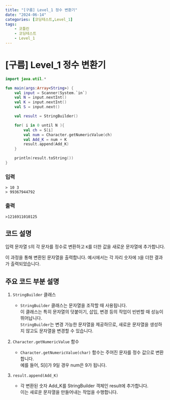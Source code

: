 ```yaml
---
title: "[구름] Level_1 정수 변환기"
date: "2024-06-14"
categories: [코딩테스트,Level_1]
tags:
    - 코틀린
    - 코딩테스트
    - Level_1
---
```


# [구름] Level_1 정수 변환기

```kotlin
import java.util.*

fun main(args:Array<String>) {
    val input = Scanner(System.`in`)
    val N = input.nextInt()
    val K = input.nextInt()
    val S = input.next()

    val result = StringBuilder()

    for( i in 0 until N ){
        val ch = S[i]
        val num = Character.getNumericValue(ch)
        val Add_K = num + K
        result.append(Add_K)
    }

    println(result.toString())
}
```

### 입력
```
> 10 3 
> 99367944792
```

### 출력
```
>1216911010125
```

## 코드 설명

입력 문자열 `S`의 각 문자를 정수로 변환하고 `K`를 더한 값을 새로운 문자열에 추가합니다. 

이 과정을 통해 변환된 문자열을 출력합니다. 예시에서는 각 자리 숫자에 `3`을 더한 결과가 출력되었습니다.

## 주요 코드 부분 설명
1. `StringBuilder` 클래스
    * `StringBuilder` 클래스는 문자열을 조작할 때 사용됩니다.<br> 
    이 클래스는 특히 문자열의 덧붙이기, 삽입, 변경 등의 작업이 빈번할 때 성능이 뛰어납니다.<br>
     `StringBuilder`는 변경 가능한 문자열을 제공하므로, 새로운 문자열을 생성하지 않고도 문자열을 변경할 수 있습니다.


2. `Character.getNumericValue` 함수
    * `Character.getNumericValue(char)` 함수는 주어진 문자를 정수 값으로 변환합니다. <br> 예를 들어, S[i]가 9일 경우 num은 9가 됩니다.

3. `result.append(Add_K)`
    * 각 변환된 숫자 Add_K를 StringBuilder 객체인 result에 추가합니다. <br>
    이는 새로운 문자열을 만들어내는 작업을 수행합니다.
